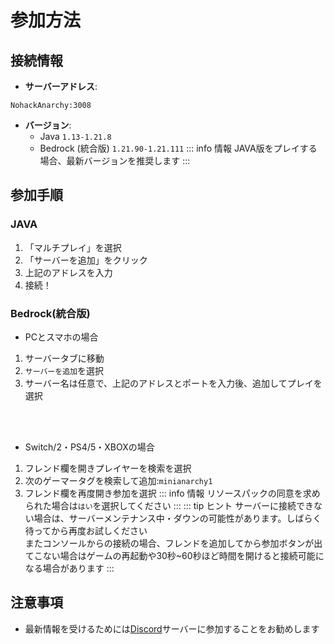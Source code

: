# 参加方法

## 接続情報

- **サーバーアドレス**: 
```
NohackAnarchy:3008
```
- **バージョン**: 
    - Java `1.13-1.21.8`
    - Bedrock (統合版) `1.21.90-1.21.111`
::: info 情報
JAVA版をプレイする場合、最新バージョンを推奨します
:::

## 参加手順
### JAVA
1. 「マルチプレイ」を選択
2. 「サーバーを追加」をクリック
3. 上記のアドレスを入力
4. 接続！

### Bedrock(統合版)
- PCとスマホの場合
1. サーバータブに移動
2. `サーバーを追加`を選択
3. サーバー名は任意で、上記のアドレスとポートを入力後、追加してプレイを選択
<br>
<br>

- Switch/2・PS4/5・XBOXの場合
1. フレンド欄を開きプレイヤーを検索を選択
2. 次のゲーマータグを検索して追加:`minianarchy1`
3. フレンド欄を再度開き参加を選択
::: info 情報
リソースパックの同意を求められた場合は`はい`を選択してください
:::
::: tip ヒント
サーバーに接続できない場合は、サーバーメンテナンス中・ダウンの可能性があります。しばらく待ってから再度お試しください <br>
またコンソールからの接続の場合、フレンドを追加してから参加ボタンが出てこない場合はゲームの再起動や30秒~60秒ほど時間を開けると接続可能になる場合があります
:::

## 注意事項

- 最新情報を受けるためには[Discord](https://discord.gg/CzfGwv2wPM)サーバーに参加することをお勧めします